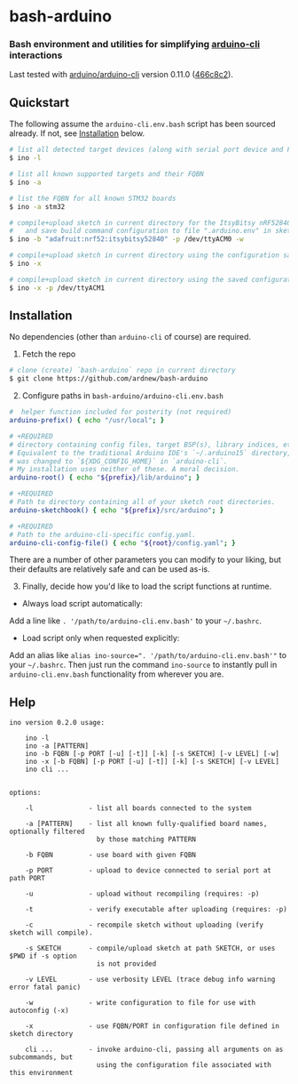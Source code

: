 # bash-arduino
### Bash environment and utilities for simplifying [arduino-cli](https://github.com/arduino/arduino-cli) interactions

Last tested with [arduino/arduino-cli](https://github.com/arduino/arduino-cli) version 0.11.0 ([466c8c2](https://github.com/arduino/arduino-cli/commit/466c8c2f8471736d755079ec0e6e2a4a19dad413)).

## Quickstart

The following assume the `arduino-cli.env.bash` script has been sourced already. If not, see [Installation](#installation) below.
```sh
# list all detected target devices (along with serial port device and FQBN) connected via USB
$ ino -l

# list all known supported targets and their FQBN
$ ino -a

# list the FQBN for all known STM32 boards
$ ino -a stm32

# compile+upload sketch in current directory for the ItsyBitsy nRF52840 connected on port /dev/ttyACM0,
#   and save build command configuration to file ".arduino.env" in sketch directory.
$ ino -b "adafruit:nrf52:itsybitsy52840" -p /dev/ttyACM0 -w

# compile+upload sketch in current directory using the configuration saved in previous step.
$ ino -x

# compile+upload sketch in current directory using the saved configuration, but override serial port.
$ ino -x -p /dev/ttyACM1

```

## Installation

No dependencies (other than `arduino-cli` of course) are required. 

1. Fetch the repo

```sh
# clone (create) `bash-arduino` repo in current directory
$ git clone https://github.com/ardnew/bash-arduino 
```

2. Configure paths in `bash-arduino/arduino-cli.env.bash`

```sh
#  helper function included for posterity (not required)
arduino-prefix() { echo "/usr/local"; }       

# +REQUIRED
# directory containing config files, target BSP(s), library indices, etc. 
# Equivalent to the traditional Arduino IDE's `~/.arduino15` directory, but
# was changed to `${XDG_CONFIG_HOME}` in `arduino-cli`. 
# My installation uses neither of these. A moral decision.
arduino-root() { echo "${prefix}/lib/arduino"; }  

# +REQUIRED
# Path to directory containing all of your sketch root directories.
arduino-sketchbook() { echo "${prefix}/src/arduino"; }   

# +REQUIRED
# Path to the arduino-cli-specific config.yaml.
arduino-cli-config-file() { echo "${root}/config.yaml"; }     
```
There are a number of other parameters you can modify to your liking, but their defaults are relatively safe and can be used as-is.

3. Finally, decide how you'd like to load the script functions at runtime.

- Always load script automatically:

Add a line like `. '/path/to/arduino-cli.env.bash'` to your `~/.bashrc`.

- Load script only when requested explicitly:

Add an alias like `alias ino-source=". '/path/to/arduino-cli.env.bash'"` to your `~/.bashrc`. Then just run the command `ino-source` to instantly pull in `arduino-cli.env.bash` functionality from wherever you are.

## Help
```
ino version 0.2.0 usage:

	ino -l
	ino -a [PATTERN]
	ino -b FQBN [-p PORT [-u] [-t]] [-k] [-s SKETCH] [-v LEVEL] [-w]
	ino -x [-b FQBN] [-p PORT [-u] [-t]] [-k] [-s SKETCH] [-v LEVEL]
	ino cli ...


options:

	-l              - list all boards connected to the system

	-a [PATTERN]    - list all known fully-qualified board names, optionally filtered
	                  by those matching PATTERN

	-b FQBN         - use board with given FQBN

	-p PORT         - upload to device connected to serial port at path PORT

	-u              - upload without recompiling (requires: -p)

	-t              - verify executable after uploading (requires: -p)

	-c              - recompile sketch without uploading (verify sketch will compile).

	-s SKETCH       - compile/upload sketch at path SKETCH, or uses $PWD if -s option
	                  is not provided

	-v LEVEL        - use verbosity LEVEL (trace debug info warning error fatal panic)

	-w              - write configuration to file for use with autoconfig (-x)

	-x              - use FQBN/PORT in configuration file defined in sketch directory

	cli ...         - invoke arduino-cli, passing all arguments on as subcommands, but
	                  using the configuration file associated with this environment
```
